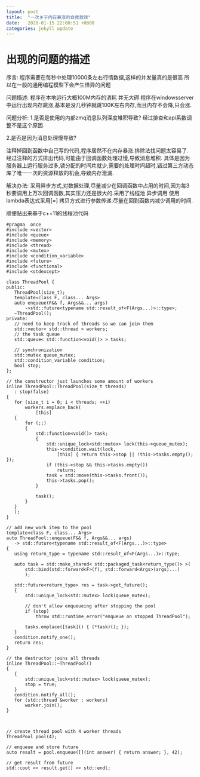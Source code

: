 ```yaml
---
layout: post
title:  "一次关于内存暴涨的自我救赎"
date:   2020-01-15 22:00:51 +0800
categories: jekyll update
---
```



# 出现的问题的描述

序言:
程序需要在每秒中处理10000条左右行情数据,这样的并发量真的是很高
所以在一般的通用编程模型下会产生怪异的问题

问题描述:
程序在本地运行大概100M内存的消耗 并无大碍
程序在windowsserver中运行出现内存跳涨,基本是没几秒钟就跳100K左右内存,而且内存不会降,只会涨.


问题分析:
1.是否是使用的内部zmq消息队列深度堆积导致?
经过排查和api系数调整不是这个原因.

2.是否是因为消息处理慢导致?

注释掉回到函数中自己写的代码,程序居然不在内存暴涨.排除法找问题太容易了.
经过注释的方式排出代码,可能由于回调函数处理过慢,导致消息堆积.
具体是因为服务器上运行服务过多,锁分配的时间片就少,需要的处理时间超时,错过第三方动态库了唯一一次的资源释放的机会,导致内存泄漏.

解决办法:
采用异步方式,对数据处理,尽量减少在回调函数中占用的时间,因为每3秒要调用上万次回调函数,其实压力还是很大的.采用了线程池  异步调用  使用lambda表达式采用[=] 拷贝方式进行参数传递.尽量在回到函数内减少调用的时间.


 
 顺便贴出来基于c++11的线程池代码

 ```
#pragma  once
#include <vector>
#include <queue>
#include <memory>
#include <thread>
#include <mutex>
#include <condition_variable>
#include <future>
#include <functional>
#include <stdexcept>

class ThreadPool {
public:
    ThreadPool(size_t);
    template<class F, class... Args>
    auto enqueue(F&& f, Args&&... args)
        ->std::future<typename std::result_of<F(Args...)>::type>;
    ~ThreadPool();
private:
    // need to keep track of threads so we can join them
    std::vector< std::thread > workers;
    // the task queue
    std::queue< std::function<void()> > tasks;

    // synchronization
    std::mutex queue_mutex;
    std::condition_variable condition;
    bool stop;
};

// the constructor just launches some amount of workers
inline ThreadPool::ThreadPool(size_t threads)
    : stop(false)
{
    for (size_t i = 0; i < threads; ++i)
        workers.emplace_back(
            [this]
    {
        for (;;)
        {
            std::function<void()> task;
            {
                std::unique_lock<std::mutex> lock(this->queue_mutex);
                this->condition.wait(lock,
                    [this] { return this->stop || !this->tasks.empty(); });
                if (this->stop && this->tasks.empty())
                    return;
                task = std::move(this->tasks.front());
                this->tasks.pop();
            }

            task();
        }
    }
    );
}

// add new work item to the pool
template<class F, class... Args>
auto ThreadPool::enqueue(F&& f, Args&&... args)
    -> std::future<typename std::result_of<F(Args...)>::type>
{
    using return_type = typename std::result_of<F(Args...)>::type;

    auto task = std::make_shared< std::packaged_task<return_type()> >(
        std::bind(std::forward<F>(f), std::forward<Args>(args)...)
        );

    std::future<return_type> res = task->get_future();
    {
        std::unique_lock<std::mutex> lock(queue_mutex);

        // don't allow enqueueing after stopping the pool
        if (stop)
            throw std::runtime_error("enqueue on stopped ThreadPool");

        tasks.emplace([task]() { (*task)(); });
    }
    condition.notify_one();
    return res;
}

// the destructor joins all threads
inline ThreadPool::~ThreadPool()
{
    {
        std::unique_lock<std::mutex> lock(queue_mutex);
        stop = true;
    }
    condition.notify_all();
    for (std::thread &worker : workers)
        worker.join();
}
 


 ```




 ```
// create thread pool with 4 worker threads
ThreadPool pool(4);

// enqueue and store future
auto result = pool.enqueue([](int answer) { return answer; }, 42);

// get result from future
std::cout << result.get() << std::endl;

 ```